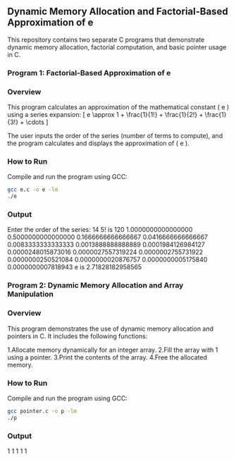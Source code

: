 ## Dynamic Memory Allocation and Factorial-Based Approximation of e
This repository contains two separate C programs that demonstrate dynamic memory allocation, factorial computation, and basic pointer usage in C.

### Program 1: **Factorial-Based Approximation of e**

### Overview
This program calculates an approximation of the mathematical constant \( e \) using a series expansion:
\[
e \approx 1 + \frac{1}{1!} + \frac{1}{2!} + \frac{1}{3!} + \cdots
\]

The user inputs the order of the series (number of terms to compute), and the program calculates and displays the approximation of \( e \).


### How to Run
Compile and run the program using GCC:
   ```bash
   gcc e.c -o e -lm
   ./e
   ```

### Output
Enter the order of the series: 14
5! is 120
1.0000000000000000
0.5000000000000000
0.1666666666666667
0.0416666666666667
0.0083333333333333
0.0013888888888889
0.0001984126984127
0.0000248015873016
0.0000027557319224
0.0000002755731922
0.0000000250521084
0.0000000020876757
0.0000000005175840
0.0000000007818943
e is 2.71828182958565

### Program 2: **Dynamic Memory Allocation and Array Manipulation**

### Overview
This program demonstrates the use of dynamic memory allocation and pointers in C. It includes the following functions:

1.Allocate memory dynamically for an integer array.
2.Fill the array with 1 using a pointer.
3.Print the contents of the array.
4.Free the allocated memory.

### How to Run
Compile and run the program using GCC:
   ```bash
   gcc pointer.c -o p -lm
   ./p
   ```
### Output
1 1 1 1 1

